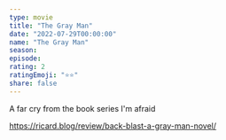 ```yaml
---
type: movie
title: "The Gray Man"
date: "2022-07-29T00:00:00"
name: "The Gray Man"
season:
episode:
rating: 2
ratingEmoji: "⭐️⭐️"
share: false
---
```


A far cry from the book series I'm afraid

https://ricard.blog/review/back-blast-a-gray-man-novel/